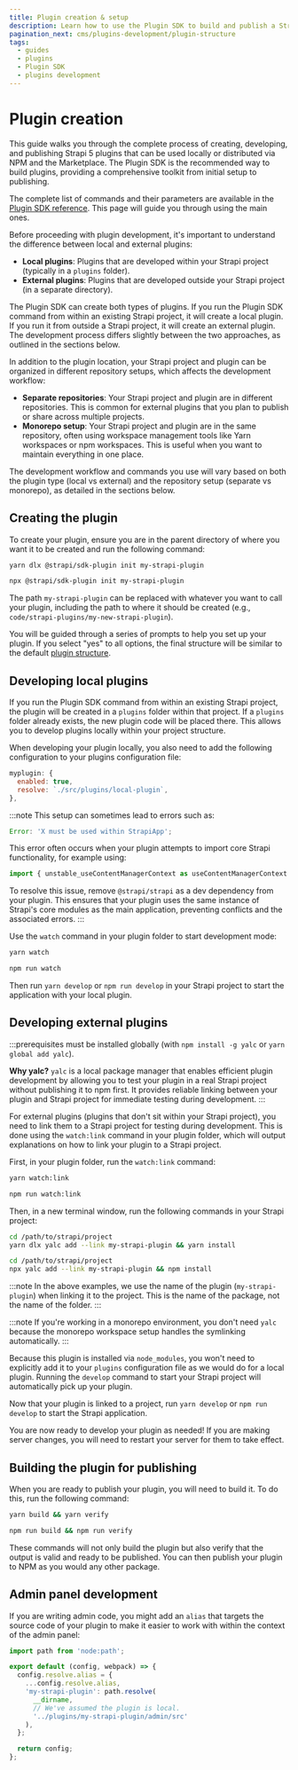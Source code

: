 ```yaml
---
title: Plugin creation & setup
description: Learn how to use the Plugin SDK to build and publish a Strapi plugin
pagination_next: cms/plugins-development/plugin-structure
tags:
  - guides
  - plugins
  - Plugin SDK
  - plugins development
---
```


# Plugin creation

This guide walks you through the complete process of creating, developing, and publishing Strapi 5 plugins that can be used locally or distributed via NPM and the Marketplace. The Plugin SDK is the recommended way to build plugins, providing a comprehensive toolkit from initial setup to publishing.

The complete list of commands and their parameters are available in the [Plugin SDK reference](/cms/plugins-development/plugin-sdk). This page will guide you through using the main ones.

Before proceeding with plugin development, it's important to understand the difference between local and external plugins:

- **Local plugins**: Plugins that are developed within your Strapi project (typically in a `plugins` folder).
- **External plugins**: Plugins that are developed outside your Strapi project (in a separate directory).

The Plugin SDK can create both types of plugins. If you run the Plugin SDK command from within an existing Strapi project, it will create a local plugin. If you run it from outside a Strapi project, it will create an external plugin. The development process differs slightly between the two approaches, as outlined in the sections below.

In addition to the plugin location, your Strapi project and plugin can be organized in different repository setups, which affects the development workflow:

- **Separate repositories**: Your Strapi project and plugin are in different repositories. This is common for external plugins that you plan to publish or share across multiple projects.
- **Monorepo setup**: Your Strapi project and plugin are in the same repository, often using workspace management tools like Yarn workspaces or npm workspaces. This is useful when you want to maintain everything in one place.

The development workflow and commands you use will vary based on both the plugin type (local vs external) and the repository setup (separate vs monorepo), as detailed in the sections below.

## Creating the plugin

To create your plugin, ensure you are in the parent directory of where you want it to be created and run the following command:

<Tabs groupId="yarn-npm">

<TabItem value="yarn" label="Yarn">

```bash
yarn dlx @strapi/sdk-plugin init my-strapi-plugin
```

</TabItem>

<TabItem value="npm" label="NPM">

```bash
npx @strapi/sdk-plugin init my-strapi-plugin
```

</TabItem>

</Tabs>

The path `my-strapi-plugin` can be replaced with whatever you want to call your plugin, including the path to where it should be created (e.g., `code/strapi-plugins/my-new-strapi-plugin`).

You will be guided through a series of prompts to help you set up your plugin. If you select "yes" to all options, the final structure will be similar to the default [plugin structure](/cms/plugins-development/plugin-structure).

## Developing local plugins

If you run the Plugin SDK command from within an existing Strapi project, the plugin will be created in a `plugins` folder within that project. If a `plugins` folder already exists, the new plugin code will be placed there. This allows you to develop plugins locally within your project structure.

When developing your plugin locally, you also need to add the following configuration to your plugins configuration file:

```js title="/config/plugins.js|ts"
myplugin: {
  enabled: true,
  resolve: `./src/plugins/local-plugin`,
},
```

:::note
This setup can sometimes lead to errors such as:

```js
Error: 'X must be used within StrapiApp';
```

This error often occurs when your plugin attempts to import core Strapi functionality, for example using:

```js
import { unstable_useContentManagerContext as useContentManagerContext } from '@strapi/strapi/admin';
```

To resolve this issue, remove `@strapi/strapi` as a dev dependency from your plugin. This ensures that your plugin uses the same instance of Strapi's core modules as the main application, preventing conflicts and the associated errors.
:::

Use the `watch` command in your plugin folder to start development mode:

<Tabs groupId="yarn-npm">

<TabItem value="yarn" label="Yarn">

```bash
yarn watch
```

</TabItem>

<TabItem value="npm" label="NPM">

```bash
npm run watch
```

</TabItem>

</Tabs>

Then run `yarn develop` or `npm run develop` in your Strapi project to start the application with your local plugin.

## Developing external plugins

:::prerequisites
<ExternalLink to="https://www.npmjs.com/package/yalc" text="yalc"/> must be installed globally (with `npm install -g yalc` or `yarn global add yalc`).

**Why yalc?** `yalc` is a local package manager that enables efficient plugin development by allowing you to test your plugin in a real Strapi project without publishing it to npm first. It provides reliable linking between your plugin and Strapi project for immediate testing during development.
:::

For external plugins (plugins that don't sit within your Strapi project), you need to link them to a Strapi project for testing during development. This is done using the `watch:link` command in your plugin folder, which will output explanations on how to link your plugin to a Strapi project.

First, in your plugin folder, run the `watch:link` command:

<Tabs groupId="yarn-npm">

<TabItem value="yarn" label="Yarn">

```bash
yarn watch:link
```

</TabItem>

<TabItem value="npm" label="NPM">

```bash
npm run watch:link
```

</TabItem>

</Tabs>

Then, in a new terminal window, run the following commands in your Strapi project:

<Tabs groupId="yarn-npm">

<TabItem value="yarn" label="Yarn">

```bash
cd /path/to/strapi/project
yarn dlx yalc add --link my-strapi-plugin && yarn install
```

</TabItem>

<TabItem value="npm" label="NPM">

```bash
cd /path/to/strapi/project
npx yalc add --link my-strapi-plugin && npm install
```

</TabItem>

</Tabs>

:::note
In the above examples, we use the name of the plugin (`my-strapi-plugin`) when linking it to the project. This is the name of the package, not the name of the folder.
:::

:::note
If you're working in a monorepo environment, you don't need `yalc` because the monorepo workspace setup handles the symlinking automatically.
:::

Because this plugin is installed via `node_modules`, you won't need to explicitly add it to your `plugins` configuration file as we would do for a local plugin. Running the `develop` command to start your Strapi project will automatically pick up your plugin.

Now that your plugin is linked to a project, run `yarn develop` or `npm run develop` to start the Strapi application.

You are now ready to develop your plugin as needed! If you are making server changes, you will need to restart your server for them to take effect.

## Building the plugin for publishing

When you are ready to publish your plugin, you will need to build it. To do this, run the following command:

<Tabs groupId="yarn-npm">

<TabItem value="yarn" label="Yarn">

```bash
yarn build && yarn verify
```

</TabItem>

<TabItem value="npm" label="NPM">

```bash
npm run build && npm run verify
```

</TabItem>

</Tabs>

These commands will not only build the plugin but also verify that the output is valid and ready to be published. You can then publish your plugin to NPM as you would any other package.

## Admin panel development

If you are writing admin code, you might add an `alias` that targets the source code of your plugin to make it easier to work with within the context of the admin panel:

```ts
import path from 'node:path';

export default (config, webpack) => {
  config.resolve.alias = {
    ...config.resolve.alias,
    'my-strapi-plugin': path.resolve(
      __dirname,
      // We've assumed the plugin is local.
      '../plugins/my-strapi-plugin/admin/src'
    ),
  };

  return config;
};
```

